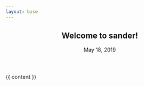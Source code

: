 ```yaml
---
layout: base
---
```


<article class="post" itemscope itemtype="http://schema.org/BlogPosting">
  <header class="post-header">
    <h1 class="post-title" itemprop="name headline">
      Welcome to sander!
    </h1>
    <p class="post-meta">
      <time datetime="2019-05-18T18:33:02+02:00" itemprop="datePublished">
        May 18, 2019
      </time>
    </p>
  </header>

  <div class="post-content" itemprop="articleBody">
    {{ content }}
  </div>
</article>
